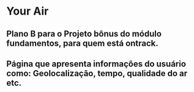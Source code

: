# Your Air
## Plano B para o Projeto bônus do módulo fundamentos, para quem está ontrack.
## Página que apresenta informações do usuário como: Geolocalização, tempo, qualidade do ar etc.